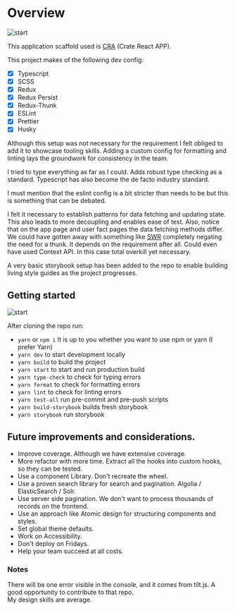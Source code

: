 # Overview
![start](https://media.giphy.com/media/26tn33aiTi1jkl6H6/giphy.gif)

This application scaffold used is [CRA](https://create-react-app.dev/) (Crate React APP).

This project makes of the following dev config:

- [x] Typescript
- [x] SCSS
- [x] Redux
- [x] Redux Persist
- [x] Redux-Thunk
- [x] ESLint
- [x] Prettier
- [x] Husky

Although this setup was not necessary for the requirement I felt obliged to add it to showcase tooling skills.
Adding a custom config for formatting and linting lays the groundwork for consistency in the team.  

I tried to type everything as far as I could. Adds robust type checking as a standard. Typescript has also become the 
de facto industry standard.  

I must mention that the eslint config is a bit stricter than needs to be but this is something that can be debated.  

I felt it necessary to establish patterns for data fetching and updating state. This also leads to more decoupling
and enables ease of test. Also, notice that on the app page and 
user fact pages the data fetching methods differ. We could have gotten away with something like 
[SWR](https://swr.vercel.app/) completely negating the need for a thunk. It depends on the requirement after all. Could 
even have used Context API. In this case total overkill yet necessary.

A very basic storybook setup has been added to the repo to enable building living style guides as the project progresses.

## Getting started
![start](https://media.giphy.com/media/3oKIPtjElfqwMOTbH2/giphy.gif)

After cloning the repo run:

- `yarn` or `npm i` It is up to you whether you want to use npm or yarn (I prefer Yarn)
- `yarn dev` to start development locally
- `yarn build` to build the project
- `yarn start` to start and run production build
- `yarn type-check` to check for typing errors
- `yarn format` to check for formatting errors
- `yarn lint` to check for linting errors
- `yarn test-all` run pre-commit and pre-push scripts 
- `yarn build-storybook` builds fresh storybook
- `yarn storybook` run storybook

## Future improvements and considerations.
- Improve coverage. Although we have extensive coverage.
- More refactor with more time. Extract all the hooks into custom hooks, so they can be tested.
- Use a component Library. Don't recreate the wheel.
- Use a proven search library for search and pagination. Algolia / ElasticSearch / Solr.
- Use server side pagination. We don't want to process thousands of records on the frontend.
- Use an approach like Atomic design for structuring components and styles.
- Set global theme defaults.
- Work on Accessibility.
- Don't deploy on Fridays.
- Help your team succeed at all costs.

### Notes
There will be one error visible in the console, and it comes from tilt.js. A good opportunity to contribute to that repo.  
My design skills are average.